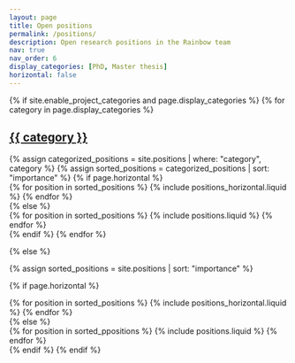 ```yaml
---
layout: page
title: Open positions
permalink: /positions/
description: Open research positions in the Rainbow team
nav: true
nav_order: 6
display_categories: [PhD, Master thesis]
horizontal: false
---
```


<!-- pages/projects.md -->
<div class="projects">
{% if site.enable_project_categories and page.display_categories %}
  <!-- Display categorized projects -->
  {% for category in page.display_categories %}
  <a id="{{ category }}" href=".#{{ category }}">
    <h2 class="category">{{ category }}</h2>
  </a>
  {% assign categorized_positions = site.positions | where: "category", category %}
  {% assign sorted_positions = categorized_positions | sort: "importance" %}
  <!-- Generate cards for each project -->
  {% if page.horizontal %}
  <div class="container">
    <div class="row row-cols-1 row-cols-md-2">
    {% for position in sorted_positions %}
      {% include positions_horizontal.liquid %}
    {% endfor %}
    </div>
  </div>
  {% else %}
  <div class="row row-cols-1 row-cols-md-3">
    {% for position in sorted_positions %}
      {% include positions.liquid %}
    {% endfor %}
  </div>
  {% endif %}
  {% endfor %}

{% else %}

<!-- Display projects without categories -->

{% assign sorted_positions = site.positions | sort: "importance" %}

  <!-- Generate cards for each project -->

{% if page.horizontal %}

  <div class="container">
    <div class="row row-cols-1 row-cols-md-2">
    {% for position in sorted_positions %}
      {% include positions_horizontal.liquid %}
    {% endfor %}
    </div>
  </div>
  {% else %}
  <div class="row row-cols-1 row-cols-md-3">
    {% for position in sorted_ppositions %}
      {% include positions.liquid %}
    {% endfor %}
  </div>
  {% endif %}
{% endif %}
</div>
